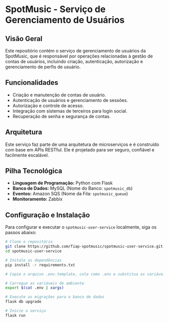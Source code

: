 # SpotMusic - Serviço de Gerenciamento de Usuários

## Visão Geral
Este repositório contém o serviço de gerenciamento de usuários da SpotMusic, que é responsável por operações relacionadas à gestão de contas de usuários, incluindo criação, autenticação, autorização e gerenciamento de perfis de usuário.

## Funcionalidades
- Criação e manutenção de contas de usuário.
- Autenticação de usuários e gerenciamento de sessões.
- Autorização e controle de acesso.
- Integração com sistemas de terceiros para login social.
- Recuperação de senha e segurança de contas.

## Arquitetura
Este serviço faz parte de uma arquitetura de microserviços e é construído com base em APIs RESTful. Ele é projetado para ser seguro, confiável e facilmente escalável.

## Pilha Tecnológica
- **Linguagem de Programação:** Python com Flask
- **Banco de Dados:** MySQL (Nome do Banco: `spotmusic_db`)
- **Eventos:** Amazon SQS (Nome da Fila: `spotmusic_queue`)
- **Monitoramento:** Zabbix

## Configuração e Instalação
Para configurar e executar o `spotmusic-user-service` localmente, siga os passos abaixo:

```bash
# Clone o repositório
git clone https://github.com/fiap-spotmusic/spotmusic-user-service.git
cd spotmusic-user-service

# Instale as dependências
pip install -r requirements.txt

# Copie o arquivo .env.template, cole como .env e substitua as variáveis apontando para o ambiente desejado

# Carregue as variáveis de ambiente
export $(cat .env | xargs)

# Execute as migrações para o banco de dados
flask db upgrade

# Inicie o serviço
flask run
